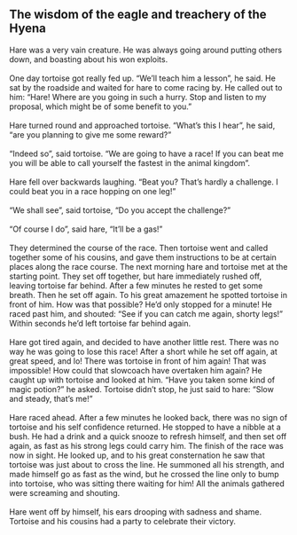 <!DOCTYPE html>
<html lang="en">
    <head>
        <meta charset="utf-8">
        <link href="main3.css" rel="stylesheet">
        <title>African Short Stories</title>
    </head>
    <body>
        <section>
            <h2>The wisdom of the eagle and treachery of the Hyena</h2>
            <p>Hare was a very vain creature. He was always going around putting others down, and boasting about his won exploits.<br><br>One day tortoise got really fed up. “We’ll teach him a lesson”, he said. He sat by the roadside and waited for hare to come racing by. He called out to him: “Hare! Where are you going in such a hurry. Stop and listen to my proposal, which might be of some benefit to you.”<br><br>Hare turned round and approached tortoise. “What’s this I hear”, he said, “are you planning to give me some reward?”<br><br>“Indeed so”, said tortoise. “We are going to have a race! If you can beat me you will be able to call yourself the fastest in the animal kingdom”.<br><br>Hare fell over backwards laughing. “Beat you? That’s hardly a challenge. I could beat you in a race hopping on one leg!”<br><br>“We shall see”, said tortoise, “Do you accept the challenge?”<br><br>“Of course I do”, said hare, “It’ll be a gas!”<br><br>They determined the course of the race. Then tortoise went and called together some of his cousins, and gave them instructions to be at certain places along the race course. The next morning hare and tortoise met at the starting point. They set off together, but hare immediately rushed off, leaving tortoise far behind. After a few minutes he rested to get some breath. Then he set off again. To his great amazement he spotted tortoise in front of him. How was that possible? He’d only stopped for a minute! He raced past him, and shouted: “See if you can catch me again, shorty legs!” Within seconds he’d left tortoise far behind again.<br><br>Hare got tired again, and decided to have another little rest. There was no way he was going to lose this race! After a short while he set off again, at great speed, and lo! There was tortoise in front of him again! That was impossible! How could that slowcoach have overtaken him again? He caught up with tortoise and looked at him. “Have you taken some kind of magic potion?” he asked. Tortoise didn’t stop, he just said to hare: “Slow and steady, that’s me!”<br><br>Hare raced ahead. After a few minutes he looked back, there was no sign of tortoise and his self confidence returned. He stopped to have a nibble at a bush. He had a drink and a quick snooze to refresh himself, and then set off again, as fast as his strong legs could carry him. The finish of the race was now in sight. He looked up, and to his great consternation he saw that tortoise was just about to cross the line. He summoned all his strength, and made himself go as fast as the wind, but he crossed the line only to bump into tortoise, who was sitting there waiting for him! All the animals gathered were screaming and shouting.<br><br>Hare went off by himself, his ears drooping with sadness and shame. Tortoise and his cousins had a party to celebrate their victory.</p>
        </section>
    </body>
</html>
